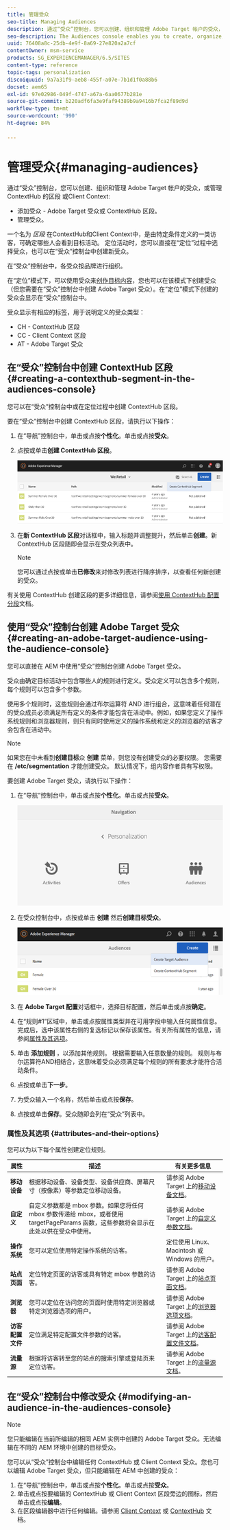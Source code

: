 ```yaml
---
title: 管理受众
seo-title: Managing Audiences
description: 通过“受众”控制台，您可以创建、组织和管理 Adobe Target 帐户的受众，或管理 ContextHub 的区段 或Client Context
seo-description: The Audiences console enables you to create, organize, and manage audiences for your Adobe Target account or manage segments for ContextHub or Client Context
uuid: 76408a8c-25db-4e9f-8a69-27e820a2a7cf
contentOwner: msm-service
products: SG_EXPERIENCEMANAGER/6.5/SITES
content-type: reference
topic-tags: personalization
discoiquuid: 9a7a31f9-aeb8-455f-a07e-7b1d1f0a88b6
docset: aem65
exl-id: 97e02986-049f-4747-a67a-6aa0677b281e
source-git-commit: b220adf6fa3e9faf94389b9a9416b7fca2f89d9d
workflow-type: tm+mt
source-wordcount: '990'
ht-degree: 84%

---
```


# 管理受众{#managing-audiences}

通过“受众”控制台，您可以创建、组织和管理 Adobe Target 帐户的受众，或管理 ContextHub 的区段 或Client Context:

* 添加受众 - Adobe Target 受众或 ContextHub 区段。
* 管理受众。

一个名为 *区段* 在ContextHub和Client Context中，是由特定条件定义的一类访客，可确定哪些人会看到目标活动。 定位活动时，您可以直接在“定位”过程中选择受众，也可以在“受众”控制台中创建新受众。

在“受众”控制台中，各受众按品牌进行组织。

在“定位”模式下，可以使用受众来[创作目标内容](/help/sites-authoring/content-targeting-touch.md)，您也可以在该模式下创建受众（但您需要在“受众”控制台中创建 Adobe Target 受众）。在“定位”模式下创建的受众会显示在“受众”控制台中。

受众显示有相应的标签，用于说明定义的受众类型：

* CH - ContextHub 区段
* CC - Client Context 区段
* AT - Adobe Target 受众

## 在“受众”控制台中创建 ContextHub 区段 {#creating-a-contexthub-segment-in-the-audiences-console}

您可以在“受众”控制台中或在定位过程中创建 ContextHub 区段。

要在“受众”控制台中创建 ContextHub 区段，请执行以下操作：

1. 在“导航”控制台中，单击或点按&#x200B;**个性化**。单击或点按&#x200B;**受众**。
1. 点按或单击&#x200B;**创建 ContextHub 区段**。

   ![screenshot_2019-03-05at124034](assets/screen-shot_2019-03-05at124034.png)

1. 在&#x200B;**新 ContextHub 区段**&#x200B;对话框中，输入标题并调整提升，然后单击&#x200B;**创建**。新 ContextHub 区段随即会显示在受众列表中。

   >[!NOTE]
   >
   >您可以通过点按或单击&#x200B;**已修改**&#x200B;来对修改列表进行降序排序，以查看任何新创建的受众。

有关使用 ContextHub 创建区段的更多详细信息，请参阅[使用 ContextHub 配置分段](/help/sites-administering/segmentation.md)文档。

## 使用“受众”控制台创建 Adobe Target 受众 {#creating-an-adobe-target-audience-using-the-audience-console}

您可以直接在 AEM 中使用“受众”控制台创建 Adobe Target 受众。

受众由确定目标活动中包含哪些人的规则进行定义。受众定义可以包含多个规则，每个规则可以包含多个参数。

使用多个规则时，这些规则会通过布尔运算符 AND 进行组合，这意味着任何潜在的受众成员必须满足所有定义的条件才能包含在活动中。例如，如果您定义了操作系统规则和浏览器规则，则只有同时使用定义的操作系统和定义的浏览器的访客才会包含在活动中。

>[!NOTE]
>
>如果您在中未看到**创建目标**众 **创建** 菜单，则您没有创建受众的必要权限。 您需要在 **/etc/segmentation** 才能创建受众。 默认情况下，组内容作者具有写权限。

要创建 Adobe Target 受众，请执行以下操作：

1. 在“导航”控制台中，单击或点按&#x200B;**个性化**。单击或点按&#x200B;**受众**。

   ![screenshot_2019-03-05at124139](assets/screen-shot_2019-03-05at124139.png)

1. 在受众控制台中，点按或单击 **创建** 然后**创建目标受众**。

   ![chlimage_1-168](assets/chlimage_1-168.png)

1. 在 **Adobe Target 配置**&#x200B;对话框中，选择目标配置，然后单击或点按&#x200B;**确定**。
1. 在“规则#1”区域中，单击或点按属性类型并在可用字段中输入任何属性信息。完成后，选中该属性右侧的复选标记以保存该属性。有关所有属性的信息，请参阅[属性及其选项](#attributes-and-their-options)。
1. 单击 **添加规则** ，以添加其他规则。 根据需要输入任意数量的规则。 规则与布尔运算符AND相结合，这意味着受众必须满足每个规则的所有要求才能符合活动条件。
1. 点按或单击&#x200B;**下一步**。
1. 为受众输入一个名称，然后单击或点按&#x200B;**保存**。
1. 点按或单击&#x200B;**保存**。受众随即会列在“受众”列表中。

### 属性及其选项 {#attributes-and-their-options}

您可以为以下每个属性创建定位规则。

| **属性** | **描述** | **有关更多信息** |
|---|---|---|
| **移动设备** | 根据移动设备、设备类型、设备供应商、屏幕尺寸（按像素）等参数定位移动设备。 | 请参阅 Adobe Target 上的[移动设备文档](https://docs.adobe.com/content/help/en/target/using/audiences/create-audiences/categories-audiences/mobile.html)。 |
| **自定义** | 自定义参数都是 mbox 参数。如果您将任何 mbox 参数传递给 mbox，或者使用 targetPageParams 函数，这些参数将会显示在此处以供在受众中使用。 | 请参阅 Adobe Target 上的[自定义参数文档](https://docs.adobe.com/content/help/en/target/using/audiences/create-audiences/categories-audiences/custom-parameters.html)。 |
| **操作系统** | 您可以定位使用特定操作系统的访客。 | 定位使用 Linux、Macintosh 或 Windows 的用户。 |
| **站点页面** | 定位特定页面的访客或具有特定 mbox 参数的访客。 | 请参阅 Adobe Target 上的[站点页面文档](https://docs.adobe.com/content/help/en/target/using/audiences/create-audiences/categories-audiences/site-pages.html)。 |
| **浏览器** | 您可以定位在访问您的页面时使用特定浏览器或特定浏览器选项的用户。 | 请参阅 Adobe Target 上的[浏览器选项文档](https://docs.adobe.com/help/en/target/using/audiences/create-audiences/categories-audiences/browser.html)。 |
| **访客配置文件** | 定位满足特定配置文件参数的访客。 | 请参阅 Adobe Target 上的[访客配置文件文档](https://docs.adobe.com/content/help/en/target/using/audiences/visitor-profiles/visitor-profile.html)。 |
| **流量源** | 根据将访客转至您的站点的搜索引擎或登陆页来定位访客。 | 请参阅 Adobe Target 上的[流量源文档](https://docs.adobe.com/content/help/en/target/using/audiences/create-audiences/categories-audiences/traffic-sources.html)。 |

## 在“受众”控制台中修改受众 {#modifying-an-audience-in-the-audiences-console}

>[!NOTE]
>
>您只能编辑在当前所编辑的相同 AEM 实例中创建的 Adobe Target 受众。无法编辑在不同的 AEM 环境中创建的目标受众。

您可以从“受众”控制台中编辑任何 ContextHub 或 Client Context 受众。您也可以编辑 Adobe Target 受众，但只能编辑在 AEM 中创建的受众：

1. 在“导航”控制台中，单击或点按&#x200B;**个性化**。单击或点按&#x200B;**受众**。
1. 单击或点按要编辑的 ContextHub 或 Client Context 区段旁边的图标，然后单击或点按&#x200B;**编辑**。
1. 在区段编辑器中进行任何编辑。请参阅 [Client Context](/help/sites-administering/campaign-segmentation.md) 或 [ContextHub](/help/sites-developing/ch-configuring.md) 文档。

